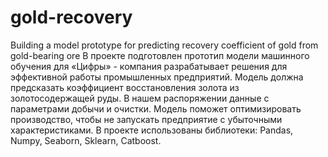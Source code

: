# gold-recovery
Building a model prototype for predicting recovery coefficient of gold from gold-bearing ore
В проекте подготовлен прототип модели машинного обучения для «Цифры» - компания разрабатывает решения для эффективной работы промышленных предприятий.
Модель должна предсказать коэффициент восстановления золота из золотосодержащей руды. В нашем распоряжении данные с параметрами добычи и очистки.
Модель поможет оптимизировать производство, чтобы не запускать предприятие с убыточными характеристиками.
В проекте использованы библиотеки: Pandas, Numpy, Seaborn, Sklearn, Catboost.
